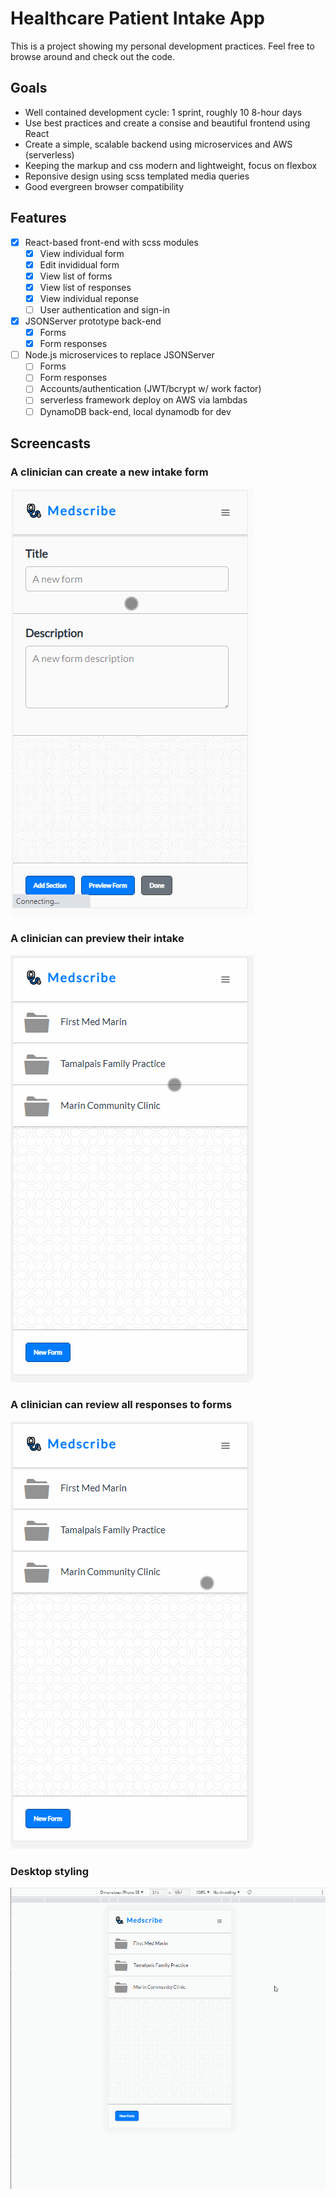 # Healthcare Patient Intake App

This is a project showing my personal development practices. Feel free to
browse around and check out the code.

## Goals

- Well contained development cycle: 1 sprint, roughly 10 8-hour days
- Use best practices and create a consise and beautiful frontend using React
- Create a simple, scalable backend using microservices and AWS (serverless)
- Keeping the markup and css modern and lightweight, focus on flexbox
- Reponsive design using scss templated media queries
- Good evergreen browser compatibility

## Features

- [x] React-based front-end with scss modules
  - [x] View individual form
  - [x] Edit invididual form
  - [x] View list of forms
  - [x] View list of responses
  - [x] View individual reponse
  - [ ] User authentication and sign-in
- [x] JSONServer prototype back-end
  - [x] Forms
  - [x] Form responses
- [ ] Node.js microservices to replace JSONServer
  - [ ] Forms
  - [ ] Form responses
  - [ ] Accounts/authentication (JWT/bcrypt w/ work factor)
  - [ ] serverless framework deploy on AWS via lambdas
  - [ ] DynamoDB back-end, local dynamodb for dev

## Screencasts

### A clinician can create a new intake form

![create intake form](create_form.gif)

### A clinician can preview their intake

![preview intake form](preview_form.gif)

### A clinician can review all responses to forms

![view responses](view_responses.gif)

### Desktop styling

![desktop styling](desktop_styling.gif)
